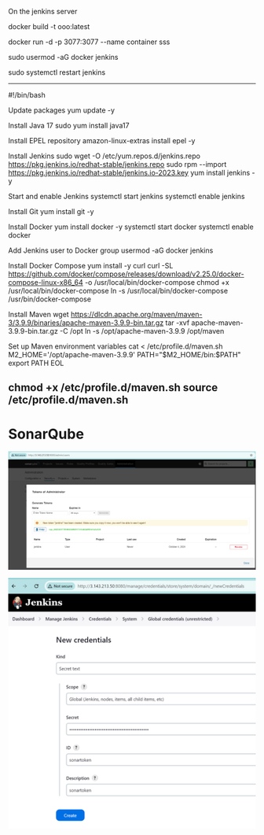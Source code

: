 On the jenkins server

docker build -t ooo:latest

docker run -d -p 3077:3077 --name container sss

sudo usermod -aG docker jenkins

sudo systemctl restart jenkins




----------------------------------------------------------------

#!/bin/bash

Update packages
yum update -y

Install Java 17
sudo yum install java17

Install EPEL repository
amazon-linux-extras install epel -y

Install Jenkins
sudo wget -O /etc/yum.repos.d/jenkins.repo https://pkg.jenkins.io/redhat-stable/jenkins.repo
sudo rpm --import https://pkg.jenkins.io/redhat-stable/jenkins.io-2023.key
yum install jenkins -y

Start and enable Jenkins
systemctl start jenkins
systemctl enable jenkins

Install Git
yum install git -y

Install Docker
yum install docker -y
systemctl start docker
systemctl enable docker

Add Jenkins user to Docker group
usermod -aG docker jenkins

Install Docker Compose
yum install -y curl
curl -SL https://github.com/docker/compose/releases/download/v2.25.0/docker-compose-linux-x86_64 -o /usr/local/bin/docker-compose
chmod +x /usr/local/bin/docker-compose
ln -s /usr/local/bin/docker-compose /usr/bin/docker-compose

Install Maven
wget https://dlcdn.apache.org/maven/maven-3/3.9.9/binaries/apache-maven-3.9.9-bin.tar.gz
tar -xvf apache-maven-3.9.9-bin.tar.gz -C /opt
ln -s /opt/apache-maven-3.9.9 /opt/maven

Set up Maven environment variables
cat <<EOL > /etc/profile.d/maven.sh
M2_HOME='/opt/apache-maven-3.9.9'
PATH="\$M2_HOME/bin:\$PATH"
export PATH
EOL

chmod +x /etc/profile.d/maven.sh
source /etc/profile.d/maven.sh
------------------------------------------------------

# SonarQube

![alt text](image.png)

![alt text](image-1.png)

